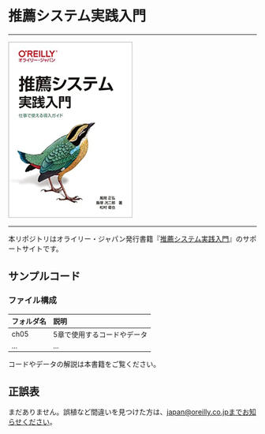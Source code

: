 # 推薦システム実践入門

---

<img src="cover.jpg" width="50%">

---

本リポジトリはオライリー・ジャパン発行書籍『[推薦システム実践入門](https://www.oreilly.co.jp/books/9784873119663/)』のサポートサイトです。


## サンプルコード

### ファイル構成

|フォルダ名 |説明                             |
|:--        |:--                            |
|ch05       |5章で使用するコードやデータ        |
|...        |...                            |

コードやデータの解説は本書籍をご覧ください。

## 正誤表

まだありません。誤植など間違いを見つけた方は、japan@oreilly.co.jpまでお知らせください。
